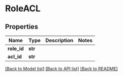 # RoleACL

## Properties
Name | Type | Description | Notes
------------ | ------------- | ------------- | -------------
**role_id** | **str** |  | 
**acl_id** | **str** |  | 

[[Back to Model list]](../README.md#documentation-for-models) [[Back to API list]](../README.md#documentation-for-api-endpoints) [[Back to README]](../README.md)


